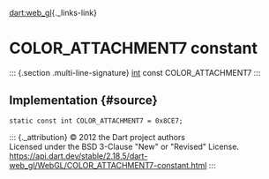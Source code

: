 [dart:web\_gl](../../dart-web_gl/dart-web_gl-library){._links-link}

COLOR\_ATTACHMENT7 constant
===========================

::: {.section .multi-line-signature}
[int](../../dart-core/int-class) const COLOR\_ATTACHMENT7
:::

Implementation {#source}
--------------

``` {.language-dart data-language="dart"}
static const int COLOR_ATTACHMENT7 = 0x8CE7;
```

::: {._attribution}
© 2012 the Dart project authors\
Licensed under the BSD 3-Clause \"New\" or \"Revised\" License.\
<https://api.dart.dev/stable/2.18.5/dart-web_gl/WebGL/COLOR_ATTACHMENT7-constant.html>
:::
